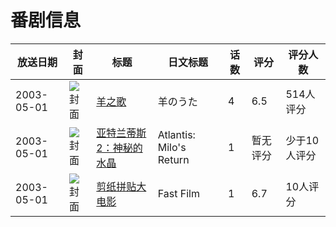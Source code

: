 # 番剧信息

|放送日期|封面|标题|日文标题|话数|评分|评分人数|
|---|---|---|---|---|---|---|
|2003-05-01|![封面](https://lain.bgm.tv/pic/cover/c/9b/40/8300_L58eu.jpg)|[羊之歌](https://bangumi.tv/subject/8300)|羊のうた|4|6.5|514人评分|
|2003-05-01|![封面](https://lain.bgm.tv/pic/cover/c/86/94/113006_EIcfs.jpg)|[亚特兰蒂斯2：神秘的水晶](https://bangumi.tv/subject/113006)|Atlantis: Milo's Return|1|暂无评分|少于10人评分|
|2003-05-01|![封面](https://lain.bgm.tv/pic/cover/c/c8/41/136886_B11WD.jpg)|[剪纸拼贴大电影](https://bangumi.tv/subject/136886)|Fast Film|1|6.7|10人评分|
